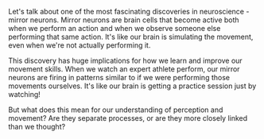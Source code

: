 Let's talk about one of the most fascinating discoveries in neuroscience - mirror neurons. Mirror neurons are brain cells that become active both when we perform an action and when we observe someone else performing that same action. It's like our brain is simulating the movement, even when we're not actually performing it.

This discovery has huge implications for how we learn and improve our movement skills. When we watch an expert athlete perform, our mirror neurons are firing in patterns similar to if we were performing those movements ourselves. It's like our brain is getting a practice session just by watching!

But what does this mean for our understanding of perception and movement? Are they separate processes, or are they more closely linked than we thought?
